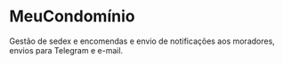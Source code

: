 # MeuCondomínio
Gestão de sedex e encomendas e envio de notificações aos moradores, envios para Telegram e e-mail.
